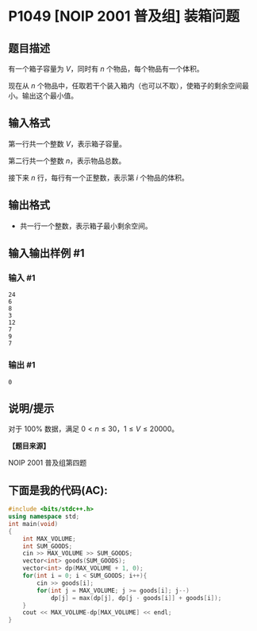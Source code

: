 # P1049 [NOIP 2001 普及组] 装箱问题

## 题目描述

有一个箱子容量为 $V$，同时有 $n$ 个物品，每个物品有一个体积。


现在从 $n$ 个物品中，任取若干个装入箱内（也可以不取），使箱子的剩余空间最小。输出这个最小值。

## 输入格式

第一行共一个整数 $V$，表示箱子容量。

第二行共一个整数 $n$，表示物品总数。

接下来 $n$ 行，每行有一个正整数，表示第 $i$ 个物品的体积。

## 输出格式

- 共一行一个整数，表示箱子最小剩余空间。

## 输入输出样例 #1

### 输入 #1

```
24
6
8
3
12
7
9
7
```

### 输出 #1

```
0
```

## 说明/提示

对于 $100\%$ 数据，满足 $0<n \le 30$，$1 \le V \le 20000$。

**【题目来源】**

NOIP 2001 普及组第四题
## 下面是我的代码(AC):
```cpp
#include <bits/stdc++.h>
using namespace std;
int main(void)
{
    int MAX_VOLUME;
    int SUM_GOODS;
    cin >> MAX_VOLUME >> SUM_GOODS;
    vector<int> goods(SUM_GOODS);
    vector<int> dp(MAX_VOLUME + 1, 0);
    for(int i = 0; i < SUM_GOODS; i++){
        cin >> goods[i];
        for(int j = MAX_VOLUME; j >= goods[i]; j--)
            dp[j] = max(dp[j], dp[j - goods[i]] + goods[i]);
    }
    cout << MAX_VOLUME-dp[MAX_VOLUME] << endl;
}
```